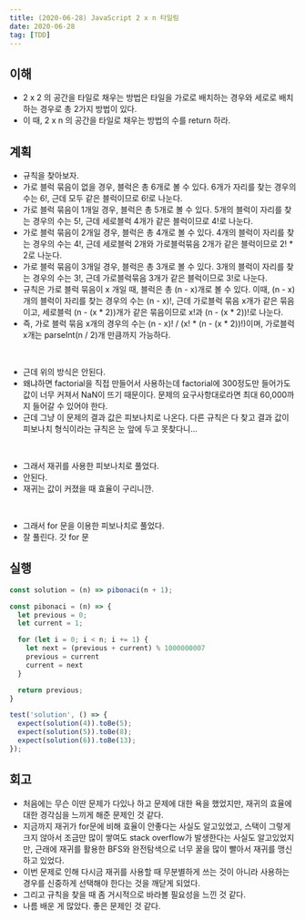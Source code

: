 ```yaml
---
title: (2020-06-28) JavaScript 2 x n 타일링
date: 2020-06-28
tag: [TDD]
---
```


## 이해

- 2 x 2 의 공간을 타일로 채우는 방법은 타일을 가로로 배치하는 경우와 세로로 배치하는 경우로 총 2가지 방법이 있다.
- 이 때, 2 x n 의 공간을 타일로 채우는 방법의 수를 return 하라.

## 계획

- 규칙을 찾아보자.
- 가로 블럭 묶음이 없을 경우, 블럭은 총 6개로 볼 수 있다.
  6개가 자리를 찾는 경우의 수는 6!, 근데 모두 같은 블럭이므로 6!로 나눈다.
- 가로 블럭 묶음이 1개일 경우, 블럭은 총 5개로 볼 수 있다.
  5개의 블럭이 자리를 찾는 경우의 수는 5!, 근데 세로블럭 4개가 같은 블럭이므로 4!로 나눈다.
- 가로 블럭 묶음이 2개일 경우, 블럭은 총 4개로 볼 수 있다.
  4개의 블럭이 자리를 찾는 경우의 수는 4!, 근데 세로블럭 2개와 가로블럭묶음 2개가 같은 블럭이므로 2! * 2로 나눈다.
- 가로 블럭 묶음이 3개일 경우, 블럭은 총 3개로 볼 수 있다.
  3개의 블럭이 자리를 찾는 경우의 수는 3!, 근데 가로블럭묶음 3개가 같은 블럭이므로 3!로 나눈다.
- 규칙은 가로 블럭 묶음이 x 개일 때, 블럭은 총 (n - x)개로 볼 수 있다.
  이때, (n - x)개의 블럭이 자리를 찾는 경우의 수는 (n - x)!, 근데 가로블럭 묶음 x개가 같은 묶음이고, 세로블럭 (n - (x * 2))개가 같은 묶음이므로 x!과 (n - (x * 2))!로 나눈다.
- 즉, 가로 블럭 묶음 x개의 경우의 수는 (n - x)! / (x! * (n - (x * 2))!)이며, 가로블럭 x개는 parseInt(n / 2)개 만큼까지 가능하다.

<br>

- 근데 위의 방식은 안된다.
- 왜냐하면 factorial을 직접 만들어서 사용하는데 factorial에 300정도만 들어가도 값이 너무 커져서 NaN이 뜨기 때문이다. 문제의 요구사항대로라면 최대 60,000까지 들어갈 수 있어야 한다.
- 근데 그냥 이 문제의 결과 값은 피보나치로 나온다. 다른 규칙은 다 찾고 결과 값이 피보나치 형식이라는 규칙은 눈 앞에 두고 못찾다니...

<br>

- 그래서 재귀를 사용한 피보나치로 풀었다.
- 안된다.
- 재귀는 값이 커졌을 때 효율이 구리니깐.

<br>

- 그래서 for 문을 이용한 피보나치로 풀었다.
- 잘 풀린다. 갓 for 문

## 실행

```javascript
const solution = (n) => pibonaci(n + 1);

const pibonaci = (n) => {
  let previous = 0;
  let current = 1;

  for (let i = 0; i < n; i += 1) {
    let next = (previous + current) % 1000000007
    previous = current
    current = next
  }

  return previous;
}

test('solution', () => {
  expect(solution(4)).toBe(5);
  expect(solution(5)).toBe(8);
  expect(solution(6)).toBe(13);
});
```

## 회고

- 처음에는 무슨 이딴 문제가 다있나 하고 문제에 대한 욕을 했었지만, 재귀의 효율에 대한 경각심을 느끼게 해준 문제인 것 같다.
- 지금까지 재귀가 for문에 비해 효율이 안좋다는 사실도 알고있었고, 스택이 그렇게 크지 않아서 조금만 많이 쌓여도 stack overflow가 발생한다는 사실도 알고있었지만, 근래에 재귀를 활용한 BFS와 완전탐색으로 너무 꿀을 많이 빨아서 재귀를 맹신하고 있었다.
- 이번 문제로 인해 다시금 재귀를 사용할 때 무분별하게 쓰는 것이 아니라 사용하는 경우를 신중하게 선택해야 한다는 것을 깨닫게 되었다.
- 그리고 규칙을 찾을 때 좀 거시적으로 바라볼 필요성을 느낀 것 같다.
- 나름 배운 게 많았다. 좋은 문제인 것 같다.
